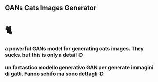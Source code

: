 ## GANs Cats Images Generator

# 🐈

### a powerful GANs model for generating cats images. They sucks, but this is only a detail :D
### un fantastico modello generativo GAN per generate immagini di gatti. Fanno schifo ma sono dettagli :D